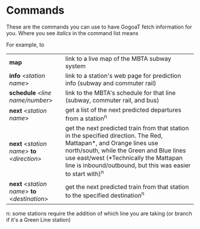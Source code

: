 # Commands

These are the commands you can use to have GogoaT fetch information for you. Where you see *italics* in the command list means 

For example, to 

|  |  |
|-|--|
| **map** | link to a live map of the MBTA subway system |
| **info** \<*station name*\> | link to a station's web page for prediction info (subway and commuter rail)|
| **schedule** \<*line name/number*\> | link to the MBTA's schedule for that line  (subway, commuter rail, and bus) |
|**next** \<*station name*\> | get a list of the next predicted departures from a station<sup>n</sup>|
|**next** \<*station name*\> **to** \<*direction*\> | get the next predicted train from that station in the specified direction. The Red, Mattapan*, and Orange lines use north/south, while the Green and Blue lines use east/west (*Technically the Mattapan line is inbound/outbound, but this was easier to start with)<sup>n</sup>|
|**next** \<*station name*\> **to** \<*destination*\> | get the next predicted train from that station to the specified destination<sup>n</sup>|

n: some stations require the addition of which line you are taking (or branch if it's a Green Line station)